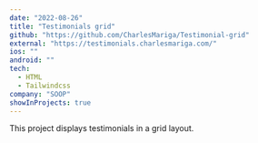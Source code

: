 ```yaml
---
date: "2022-08-26"
title: "Testimonials grid"
github: "https://github.com/CharlesMariga/Testimonial-grid"
external: "https://testimonials.charlesmariga.com/"
ios: ""
android: ""
tech:
  - HTML
  - Tailwindcss
company: "SOOP"
showInProjects: true
---
```


This project displays testimonials in a grid layout.
